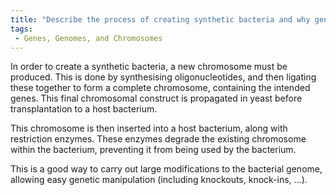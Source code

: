 ```yaml
---
title: "Describe the process of creating synthetic bacteria and why genetic manipulation is easy in bacteria."
tags:
 - Genes, Genomes, and Chromosomes
---
```

In order to create a synthetic bacteria, a new chromosome must be produced. This is done by synthesising oligonucleotides, and then ligating these together to form a complete chromosome, containing the intended genes. This final chromosomal construct is propagated in yeast before transplantation to a host bacterium. 

This chromosome is then inserted into a host bacterium, along with restriction enzymes. These enzymes degrade the existing chromosome within the bacterium, preventing it from being used by the bacterium.

This is a good way to carry out large modifications to the bacterial genome, allowing easy genetic manipulation (including knockouts, knock-ins, …). 

